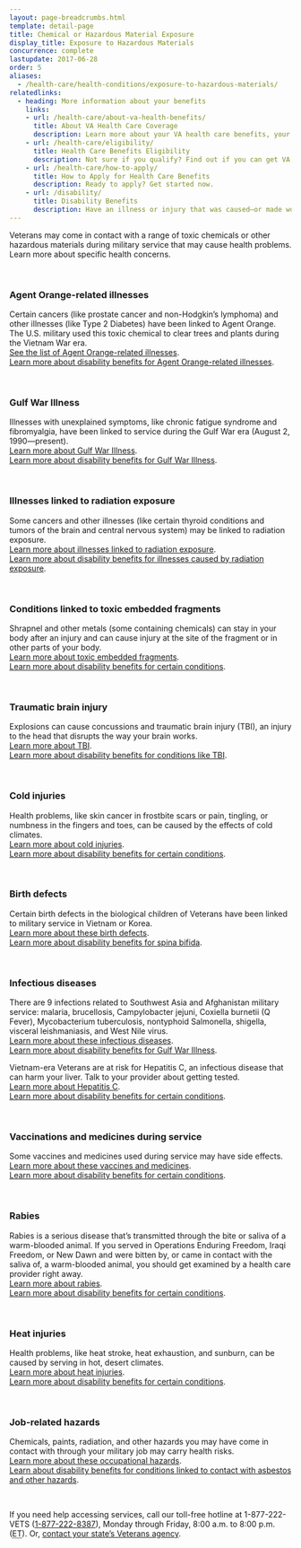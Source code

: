 ```yaml
---
layout: page-breadcrumbs.html
template: detail-page
title: Chemical or Hazardous Material Exposure
display_title: Exposure to Hazardous Materials
concurrence: complete
lastupdate: 2017-06-28
order: 5
aliases:
  - /health-care/health-conditions/exposure-to-hazardous-materials/
relatedlinks:
  - heading: More information about your benefits
    links:
    - url: /health-care/about-va-health-benefits/
      title: About VA Health Care Coverage
      description: Learn more about your VA health care benefits, your health care team, and where you’ll go for care.
    - url: /health-care/eligibility/
      title: Health Care Benefits Eligibility
      description: Not sure if you qualify? Find out if you can get VA health care benefits.
    - url: /health-care/how-to-apply/
      title: How to Apply for Health Care Benefits
      description: Ready to apply? Get started now.
    - url: /disability/
      title: Disability Benefits
      description: Have an illness or injury that was caused—or made worse—by your active-duty service? Find out if you can get disability compensation (monthly payments) from VA.
---
```


<div class="va-introtext">

Veterans may come in contact with a range of toxic chemicals or other hazardous materials during military service that may cause health problems. Learn more about specific health concerns.

</div>

<br>

### Agent Orange-related illnesses

Certain cancers (like prostate cancer and non-Hodgkin’s lymphoma) and other illnesses (like Type 2 Diabetes) have been linked to Agent Orange. The U.S. military used this toxic chemical to clear trees and plants during the Vietnam War era.
<br>
[See the list of Agent Orange-related illnesses](/disability/eligibility/hazardous-materials-exposure/agent-orange/related-diseases/).
<br>
[Learn more about disability benefits for Agent Orange-related illnesses](/disability/eligibility/hazardous-materials-exposure/agent-orange/).

<br>

### Gulf War Illness

Illnesses with unexplained symptoms, like chronic fatigue syndrome and fibromyalgia, have been linked to service during the Gulf War era (August 2, 1990—present).
<br>
[Learn more about Gulf War Illness](https://www.publichealth.va.gov/exposures/gulfwar/index.asp).
<br>
[Learn more about disability benefits for Gulf War Illness](/disability/eligibility/hazardous-materials-exposure/gulf-war-illness-southwest-asia/).

<br>

### Illnesses linked to radiation exposure

Some cancers and other illnesses (like certain thyroid conditions and tumors of the brain and central nervous system) may be linked to radiation exposure.
<br>
[Learn more about illnesses linked to radiation exposure](https://www.publichealth.va.gov/exposures/radiation/diseases.asp).
<br>
[Learn more about disability benefits for illnesses caused by radiation exposure](/disability/eligibility/hazardous-materials-exposure/ionizing-radiation/).

<br>

### Conditions linked to toxic embedded fragments

Shrapnel and other metals (some containing chemicals) can stay in your body after an injury and can cause injury at the site of the fragment or in other parts of your body.
<br>
[Learn more about toxic embedded fragments](https://www.publichealth.va.gov/exposures/toxic_fragments/index.asp).
<br>
[Learn more about disability benefits for certain conditions](/disability-benefits/conditions/).

<br>

### Traumatic brain injury

Explosions can cause concussions and traumatic brain injury (TBI), an injury to the head that disrupts the way your brain works.
<br>
[Learn more about TBI](https://www.publichealth.va.gov/exposures/traumatic-brain-injury.asp).
<br>
[Learn more about disability benefits for conditions like TBI](/disability-benefits/conditions/).

<br>

### Cold injuries

Health problems, like skin cancer in frostbite scars or pain, tingling, or numbness in the fingers and toes, can be caused by the effects of cold climates.
<br>
[Learn more about cold injuries](https://www.publichealth.va.gov/exposures/cold-injuries/index.asp).
<br>
[Learn more about disability benefits for certain conditions](/disability-benefits/conditions/).

<br>

### Birth defects

Certain birth defects in the biological children of Veterans have been linked to military service in Vietnam or Korea.
<br>
[Learn more about these birth defects](https://www.publichealth.va.gov/exposures/agentorange/birth-defects/index.asp).
<br>
[Learn more about disability benefits for spina bifida](/disability/eligibility/special-claims/birth-defects/).

<br>

### Infectious diseases

There are 9 infections related to Southwest Asia and Afghanistan military service: malaria, brucellosis, Campylobacter jejuni, Coxiella burnetii (Q Fever), Mycobacterium tuberculosis, nontyphoid Salmonella, shigella, visceral leishmaniasis, and West Nile virus.
<br>
[Learn more about these infectious diseases](https://www.publichealth.va.gov/exposures/infectious-diseases/index.asp).
<br>
[Learn more about disability benefits for Gulf War Illness](/disability/eligibility/hazardous-materials-exposure/gulf-war-illness-southwest-asia/).

Vietnam-era Veterans are at risk for Hepatitis C, an infectious disease that can harm your liver. Talk to your provider about getting tested.
<br>
[Learn more about Hepatitis C](https://www.hepatitis.va.gov/patient/hcv/index.asp).
<br>
[Learn more about disability benefits for certain conditions](/disability-benefits/conditions/).

<br>

### Vaccinations and medicines during service

Some vaccines and medicines used during service may have side effects.
<br>
[Learn more about these vaccines and medicines](https://www.publichealth.va.gov/exposures/vaccinations-medications.asp).
<br>
[Learn more about disability benefits for certain conditions](/disability-benefits/conditions/).

<br>

### Rabies

Rabies is a serious disease that’s transmitted through the bite or saliva of a warm-blooded animal. If you served in Operations Enduring Freedom, Iraqi Freedom, or New Dawn and were bitten by, or came in contact with the saliva of, a warm-blooded animal, you should get examined by a health care provider right away.
<br>
[Learn more about rabies](https://www.publichealth.va.gov/exposures/rabies/index.asp).
<br>
[Learn more about disability benefits for certain conditions](/disability-benefits/conditions/).

<br>

### Heat injuries

Health problems, like heat stroke, heat exhaustion, and sunburn, can be caused by serving in hot, desert climates.
<br>
[Learn more about heat injuries](https://www.publichealth.va.gov/exposures/heat-injuries/index.asp).
<br>
[Learn more about disability benefits for certain conditions](/disability-benefits/conditions/).

<br>

### Job-related hazards

Chemicals, paints, radiation, and other hazards you may have come in contact with through your military job may carry health risks.
<br>
[Learn more about these occupational hazards](https://www.publichealth.va.gov/exposures/categories/occupational-hazards.asp).
<br>
[Learn about disability benefits for conditions linked to contact with asbestos and other hazards](/disability/eligibility/hazardous-materials-exposure/).

<br>

If you need help accessing services, call our toll-free hotline at 1-877-222-VETS (<a href="tel:+18772228387">1-877-222-8387</a>), Monday through Friday, 8:00 a.m. to 8:00 p.m. (<abbr title="eastern time">ET</abbr>). Or, [contact your state’s Veterans agency](https://www.va.gov/statedva.htm).
